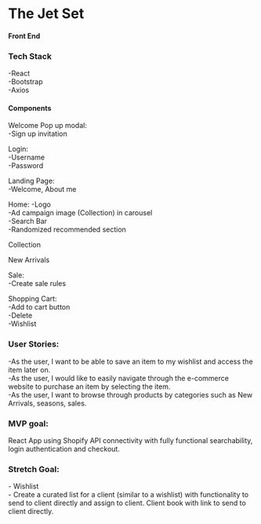 <h1>The Jet Set</h1>
<h4>Front End</h4>

<h3>Tech Stack</h3>  
-React</br>
-Bootstrap</br>
-Axios</br>


<h4>Components</h4>
Welcome Pop up modal:</br>
  -Sign up invitation</br>

Login:</br>
  -Username</br>
  -Password</br>

Landing Page:</br>
  -Welcome, About me</br>

Home:
  -Logo</br>
  -Ad campaign image (Collection) in carousel</br>
  -Search Bar</br>
  -Randomized recommended section</br>

Collection</br>
		
New Arrivals</br>
	
Sale:</br>
  -Create sale rules</br>
  
Shopping Cart:</br>
  -Add to cart button</br>
  -Delete</br>
  -Wishlist</br>
  

<h3>User Stories:</h3>
-As the user, I want to be able to save an item to my wishlist and access the item later on. </br>
-As the user, I would like to easily navigate through the e-commerce website to purchase an item by selecting the item. </br>
-As the user, I want to browse through products by categories such as New Arrivals, seasons, sales. </br>


<h3>MVP goal:</h3>
React App using Shopify API connectivity with fully functional searchability, login authentication and checkout.


<h3>Stretch Goal:</h3>
- Wishlist </br>
- Create a curated list for a client (similar to a wishlist) with functionality to send to client directly and assign to client. Client book with link to send to client directly.
